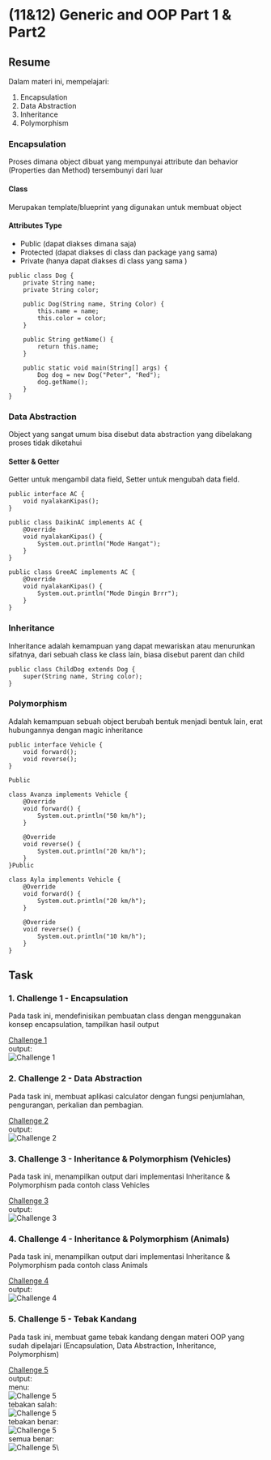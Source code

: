 # (11&12) Generic and OOP Part 1 & Part2

## Resume
Dalam materi ini, mempelajari:
1. Encapsulation
2. Data Abstraction
3. Inheritance
4. Polymorphism

### Encapsulation

Proses dimana object dibuat yang mempunyai attribute dan behavior (Properties dan Method) tersembunyi dari luar
#### Class
Merupakan template/blueprint yang digunakan  untuk membuat object
#### Attributes Type
- Public (dapat diakses dimana saja)
- Protected (dapat diakses di class dan package yang sama) 
- Private (hanya dapat diakses di class yang sama )



```
public class Dog {
    private String name;
    private String color;

    public Dog(String name, String Color) {
        this.name = name;
        this.color = color;
    }

    public String getName() {
        return this.name;
    }

    public static void main(String[] args) {
        Dog dog = new Dog("Peter", "Red");
        dog.getName();
    }
}

```

### Data Abstraction
Object yang sangat umum bisa disebut data abstraction yang dibelakang proses tidak diketahui 
#### Setter & Getter
Getter untuk mengambil data field, Setter untuk mengubah data field.
```
public interface AC {
    void nyalakanKipas();
}

public class DaikinAC implements AC {
    @Override
    void nyalakanKipas() {
        System.out.println("Mode Hangat");
    }
}

public class GreeAC implements AC {
    @Override
    void nyalakanKipas() {
        System.out.println("Mode Dingin Brrr");
    }
}
```


### Inheritance
Inheritance adalah kemampuan yang dapat mewariskan atau menurunkan sifatnya, dari sebuah class ke class lain, biasa disebut parent dan child

```
public class ChildDog extends Dog {
    super(String name, String color);
}
```

### Polymorphism
Adalah kemampuan sebuah object berubah bentuk menjadi bentuk lain, erat hubungannya dengan magic inheritance
```
public interface Vehicle {
    void forward();
    void reverse();
}

Public

class Avanza implements Vehicle {
    @Override
    void forward() {
        System.out.println("50 km/h");
    }

    @Override
    void reverse() {
        System.out.println("20 km/h");
    }
}Public

class Ayla implements Vehicle {
    @Override
    void forward() {
        System.out.println("20 km/h");
    }

    @Override
    void reverse() {
        System.out.println("10 km/h");
    }
}

```


## Task
### 1. Challenge 1 - Encapsulation
Pada task ini,  mendefinisikan pembuatan class dengan menggunakan konsep encapsulation, tampilkan hasil output


[Challenge 1 ](./praktikum/Challenge1/)\
output:\
![Challenge 1](./screenshots/challenge1.PNG)

### 2. Challenge 2 - Data Abstraction
Pada task ini,  membuat aplikasi calculator dengan fungsi penjumlahan, pengurangan, perkalian dan pembagian.


[Challenge 2 ](./praktikum/Challenge2)\
output:\
![Challenge 2](./screenshots/challenge2.PNG)

### 3. Challenge 3 - Inheritance & Polymorphism (Vehicles)
Pada task ini,  menampilkan output dari implementasi Inheritance & Polymorphism pada contoh class Vehicles


[Challenge 3 ](./praktikum/Challenge3)\
output:\
![Challenge 3](./screenshots/challenge3.PNG)


### 4. Challenge 4 - Inheritance & Polymorphism (Animals)
Pada task ini,  menampilkan output dari implementasi Inheritance & Polymorphism pada contoh class Animals


[Challenge 4 ](./praktikum/Challenge4)\
output:\
![Challenge 4](./screenshots/challenge4.PNG)


### 5. Challenge 5 - Tebak Kandang
Pada task ini,  membuat game tebak kandang dengan materi OOP yang sudah dipelajari (Encapsulation, Data Abstraction, Inheritance, Polymorphism)


[Challenge 5 ](./praktikum/Challenge5)\
output:\
menu:\
![Challenge 5](./screenshots/challenge5.1.PNG)\
tebakan salah:\
![Challenge 5](./screenshots/challenge5.2.PNG)\
tebakan benar:\
![Challenge 5](./screenshots/challenge5.3.PNG)\
semua benar:\
![Challenge 5](./screenshots/challenge5.4.PNG)\